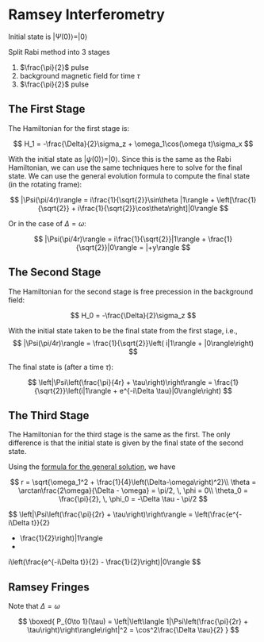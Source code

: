 # Ramsey Interferometry

Initial state is $|\Psi(0)\rangle = |0\rangle$

Split Rabi method into 3 stages
1. $\frac{\pi}{2}$ pulse
2. background magnetic field for time $\tau$
3. $\frac{\pi}{2}$ pulse

## The First Stage
The Hamiltonian for the first stage is:

$$
H_1 = -\frac{\Delta}{2}\sigma_z + \omega_1\cos(\omega t)\sigma_x
$$

With the initial state as $|\psi(0)\rangle = |0\rangle$.
Since this is the same as the Rabi Hamiltonian, we can use the same techniques here to solve for the final state.
We can use the general evolution formula to compute the final state (in the rotating frame):

$$
|\Psi(\pi/4r)\rangle = 
i\frac{1}{\sqrt{2}}\sin\theta |1\rangle
+
\left[\frac{1}{\sqrt{2}} + i\frac{1}{\sqrt{2}}\cos\theta\right]|0\rangle
$$

Or in the case of $\Delta = \omega$:

$$
|\Psi(\pi/4r)\rangle = 
i\frac{1}{\sqrt{2}}|1\rangle
+
\frac{1}{\sqrt{2}}|0\rangle
= |+y\rangle
$$


## The Second Stage

The Hamiltonian for the second stage is free precession in the background field:

$$
H_0 = -\frac{\Delta}{2}\sigma_z
$$

With the initial state taken to be the final state from the first stage, i.e., 
$$
|\Psi(\pi/4r)\rangle = \frac{1}{\sqrt{2}}\left( i|1\rangle
+
|0\rangle\right)
$$

The final state is (after a time $\tau$):

$$
\left|\Psi\left(\frac{\pi}{4r} + \tau\right)\right\rangle = \frac{1}{\sqrt{2}}\left(i|1\rangle + e^{-i\Delta \tau}|0\rangle\right)
$$

## The Third Stage

The Hamiltonian for the third stage is the same as the first. 
The only difference is that the initial state is given by the final state of the second state.

Using the [formula for the general solution](Two%20Level%20Systems.md), we have

$$
r = \sqrt{\omega_1^2 + \frac{1}{4}\left(\Delta-\omega\right)^2}\\
\theta = \arctan\frac{2\omega}{\Delta - \omega} = \pi/2,
\, \phi = 0\\
\theta_0 = \frac{\pi}{2}, 
\, \phi_0 = -\Delta \tau - \pi/2
$$

$$
\left|\Psi\left(\frac{\pi}{2r} + \tau\right)\right\rangle = 
\left(\frac{e^{-i\Delta t}}{2} 
+ \frac{1}{2}\right)|1\rangle
+
i\left(\frac{e^{-i\Delta t}}{2} - \frac{1}{2}\right)|0\rangle
$$

## Ramsey Fringes

Note that $\Delta = \omega$

$$
\boxed{
P_{0\to 1}(\tau) 
= \left|\left\langle 1|\Psi\left(\frac{\pi}{2r} + \tau\right)\right\rangle\right|^2 
= \cos^2\frac{\Delta \tau}{2}
}
$$
